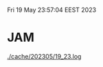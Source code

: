 Fri 19 May 23:57:04 EEST 2023
# JAM
<a href='./cache/202305/19_23.log'>./cache/202305/19_23.log</a>
